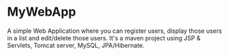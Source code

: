 # MyWebApp
A simple Web Application where you can register users, display those users in a list and edit/delete those users.
It's a maven project using JSP & Servlets, Tomcat server, MySQL, JPA/Hibernate.
